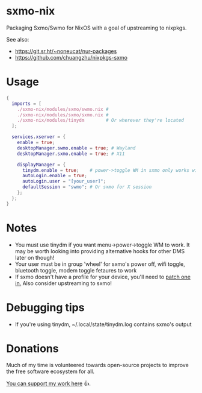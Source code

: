# sxmo-nix

Packaging Sxmo/Swmo for NixOS with a goal of upstreaming to nixpkgs.

See also: 
* https://git.sr.ht/~noneucat/nur-packages
* https://github.com/chuangzhu/nixpkgs-sxmo

# Usage

```nix
{
  imports = [
    ./sxmo-nix/modules/sxmo/swmo.nix #
    ./sxmo-nix/modules/sxmo/sxmo.nix #
    ./sxmo-nix/modules/tinydm        # Or wherever they're located
  ];

  services.xserver = {
    enable = true;
    desktopManager.swmo.enable = true; # Wayland
    desktopManager.sxmo.enable = true; # X11

    displayManager = {
      tinydm.enable = true;    # power->toggle WM in sxmo only works with tinytm
      autoLogin.enable = true;
      autoLogin.user = "[your_user]";
      defaultSession = "swmo"; # Or sxmo for X session
    };
  };
}
```

# Notes
* You must use tinydm if you want menu->power->toggle WM to work. It may be worth looking into providing alternative hooks for other DMS later on though!
* Your user must be in group 'wheel' for sxmo's power off, wifi toggle, bluetooth toggle, modem toggle fetaures to work
* If sxmo doesn't have a profile for your device, you'll need to [patch one in.](https://git.sr.ht/~mil/sxmo-utils/tree/master/item/scripts/deviceprofiles) Also consider upstreaming to sxmo!

# Debugging tips
* If you're using tinydm, ~/.local/state/tinydm.log contains sxmo's output

# Donations
Much of my time is volunteered towards open-source projects to improve the free software ecosystem
for all.

[You can support my work here](https://liberapay.com/wentam) :+1:.
